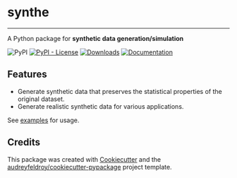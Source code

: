 # synthe

<hr>

A Python package for
**synthetic data generation/simulation**

![PyPI](https://img.shields.io/pypi/v/synthe) [![PyPI - License](https://img.shields.io/pypi/l/synthe)](LICENSE) [![Downloads](https://pepy.tech/badge/synthe)](https://pepy.tech/project/synthe) 
[![Documentation](https://img.shields.io/badge/documentation-is_here-green)](https://techtonique.github.io/synthe/)


## Features

- Generate synthetic data that preserves the statistical properties of the original dataset.
- Generate realistic synthetic data for various applications.

See [examples](examples/) for usage.

## Credits

This package was created with [Cookiecutter](https://github.com/audreyfeldroy/cookiecutter) and the [audreyfeldroy/cookiecutter-pypackage](https://github.com/audreyfeldroy/cookiecutter-pypackage) project template.
